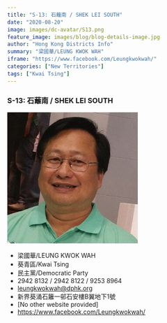 ```yaml
---
title: "S-13: 石蘺南 / SHEK LEI SOUTH"
date: "2020-08-20"
image: images/dc-avatar/S13.png
feature_image: images/blog/blog-details-image.jpg
author: "Hong Kong Districts Info"
summary: "梁國華/LEUNG KWOK WAH"
iframe: "https://www.facebook.com/Leungkwokwah/"
categories: ["New Territories"]
tags: ["Kwai Tsing"]
---
```


### S-13: 石蘺南 / SHEK LEI SOUTH  
![](/images/dc-avatar/S13.png)  

 - 梁國華/LEUNG KWOK WAH  
 - 葵青區/Kwai Tsing  
 - 民主黨/Democratic Party  
 - 2942 8132 / 2942 8122 / 9253 8964  
 - leungkwokwah@dphk.org  
 - 新界葵涌石籬一邨石安樓B翼地下1號  
 - [No other website provided]  
 - https://www.facebook.com/Leungkwokwah/
